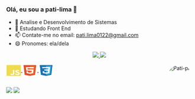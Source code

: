 ### Olá, eu sou a pati-lima 👋

- 🔭 Analise e Desenvolvimento de Sistemas
- 🌱 Estudando Front End
- 📫 Contate-me no email: pati.lima0122@gmail.com
- 😄 Pronomes: ela/dela

<div align="center">
  <a href="https://github.com/pati-lima">
  <img height="180em" src="https://github-readme-stats.vercel.app/api?username=pati-lima&show_icons=true&theme=dark&include_all_commits=true&count_private=true"/>
  <img height="180em" src="https://github-readme-stats.vercel.app/api/top-langs/?username=pati-lima&layout=compact&langs_count=7&theme=dark"/>
</div>

<div style="display: inline_block"><br>
  <img align="center" alt="Rafa-Js" height="30" width="40" src="https://raw.githubusercontent.com/devicons/devicon/master/icons/javascript/javascript-plain.svg">
 
  <img align="center" alt="Pati-HTML" height="30" width="40" src="https://raw.githubusercontent.com/devicons/devicon/master/icons/html5/html5-original.svg">
  <img align="center" alt="Pati-CSS" height="30" width="40" src="https://raw.githubusercontent.com/devicons/devicon/master/icons/css3/css3-original.svg">
  <img align="right" alt="Pati-pic" height="150" style="border-radius:50px;" src="https://media.discordapp.net/attachments/1020077769536839753/1020077873576558713/avatar_1663275650434.png">
</div>

  ##
  
  <div> 

 
  <a href = "mailto:pati.lima0122@gmail.com"><img src="https://img.shields.io/badge/-Gmail-%23333?style=for-the-badge&logo=gmail&logoColor=white" target="_blank"></a>
  <a href="https://www.linkedin.com/in/patricialima25/" target="_blank"><img src="https://img.shields.io/badge/-LinkedIn-%230077B5?style=for-the-badge&logo=linkedin&logoColor=white" target="_blank"></a> 
 
 
 
</div>

